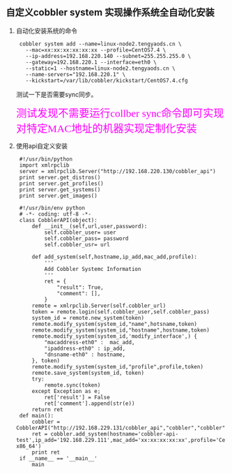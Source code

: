 ## 自定义cobbler system 实现操作系统全自动化安装

1. 自动化安装系统的命令

		cobbler system add --name=linux-node2.tengyaods.cn \
		  --mac=xx:xx:xx:xx:xx:xx --profile=CentOS7.4 \
		  --ip-address=192.168.220.140 --subnet=255.255.255.0 \
		  --gateway=192.168.220.1 --interface=eth0 \
		  --static=1 --hostname=linux-node2.tengyaods.cn \
		  --name-servers="192.168.220.1" \
		  --kickstart=/var/lib/cobbler/kickstart/CentOS7.4.cfg

	测试一下是否需要sync同步。

	<font color=#FF00FF size=5 face="黑体">测试发现不需要运行collber sync命令即可实现对特定MAC地址的机器实现定制化安装</font>

2. 使用api自定义安装

		#!/usr/bin/python
		import xmlrpclib
		server = xmlrpclib.Server("http://192.168.220.130/cobbler_api")	
		print server.get_distros()
		print server.get_profiles()
		print server.get_systems()
		print server.get_images()

		#!/usr/bin/env python
		# -*- coding: utf-8 -*-
		class CobblerAPI(object):
			def __init__(self,url,user,password):
				self.cobbler_user= user
				self.cobbler_pass= password
				self.cobbler_usr= url
			
			def add_system(self,hostname,ip_add,mac_add,profile):
				'''
				Add Cobbler Systemc Information
				'''
				ret = {
					"result": True,
					"comment": [],
				}
			remote = xmlrpclib.Server(self.cobbler_url)
			token = remote.login(self.cobbler_user,self.cobbler_pass)
			system_id = remote.new_system(token)
			remote.modify_system(system_id,"name",hotsname,token)
			remote.modify_system(system_id,"hostname",hostname,token)
			remote.modify_system(system_id,'modify_interface',) {
				"macaddress-eth0" :  mac_add,
				"ipaddress-eth0" : ip_add,
				"dnsname-eth0" : hostname,
			}, token)
			remote.modify_system(system_id,"profile",profile,token)
			remote.save_system(system_id, token)
			try:
				remote.sync(token)
			except Exception as e;
				ret['result'] = False
				ret['comment'].append(str(e))
			return ret
		def main():
			cobbler = CobblerAPI("http://192.168.229.131/cobbler_api","cobbler","cobbler")	
			ret = cobbler.add_system(hostname='cobbler-api-test',ip_add='192.168.229.111',mac_add='xx:xx:xx:xx:xx',profile='CentOS7-x86_64')
			print ret
		if __name__ == '__main__'
			main